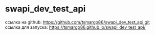 # swapi_dev_test_api
ссылка на github:   https://github.com/tsmargo86/swapi_dev_test_api.git                 
ссылка для запуска:   https://tsmargo86.github.io/swapi_dev_test_api/
